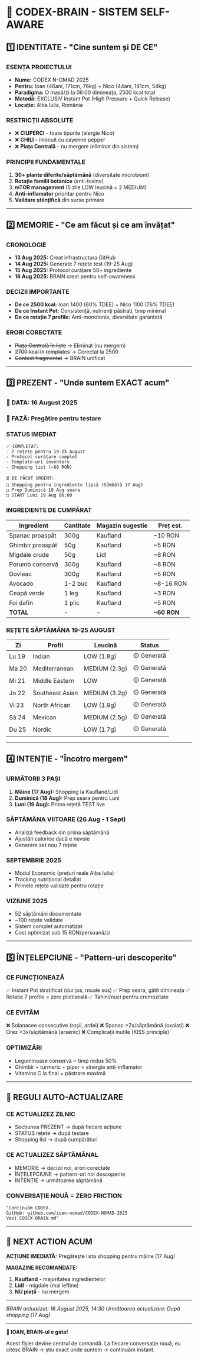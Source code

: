 # 🧠 CODEX-BRAIN - SISTEM SELF-AWARE

## 1️⃣ IDENTITATE - "Cine suntem și DE CE"

### ESENȚA PROIECTULUI
- **Nume:** CODEX N-OMAD 2025
- **Pentru:** Ioan (46ani, 171cm, 76kg) + Nico (44ani, 141cm, 54kg)
- **Paradigma:** O masă/zi la 06:00 dimineața, 2500 kcal total
- **Metodă:** EXCLUSIV Instant Pot (High Pressure + Quick Release)
- **Locație:** Alba Iulia, România

### RESTRICȚII ABSOLUTE
- ❌ **CIUPERCI** - toate tipurile (alergie Nico)
- ❌ **CHILI** - înlocuit cu cayenne pepper
- ❌ **Piața Centrală** - nu mergem (eliminat din sistem)

### PRINCIPII FUNDAMENTALE
1. **30+ plante diferite/săptămână** (diversitate microbiom)
2. **Rotație familii botanice** (anti-toxine)
3. **mTOR management** (5 zile LOW leucină + 2 MEDIUM)
4. **Anti-inflamator** prioritar pentru Nico
5. **Validare științifică** din surse primare

---

## 2️⃣ MEMORIE - "Ce am făcut și ce am învățat"

### CRONOLOGIE
- **13 Aug 2025:** Creat infrastructura GitHub
- **14 Aug 2025:** Generate 7 rețete test (19-25 Aug)
- **15 Aug 2025:** Protocol curățare 50+ ingrediente
- **16 Aug 2025:** BRAIN creat pentru self-awareness

### DECIZII IMPORTANTE
- **De ce 2500 kcal:** Ioan 1400 (60% TDEE) + Nico 1100 (76% TDEE)
- **De ce Instant Pot:** Consistență, nutrienți păstrați, timp minimal
- **De ce rotație 7 profile:** Anti-monotonie, diversitate garantată

### ERORI CORECTATE
- ~~Piața Centrală în liste~~ → Eliminat (nu mergem)
- ~~2700 kcal în templates~~ → Corectat la 2500
- ~~Context fragmentat~~ → BRAIN unificat

---

## 3️⃣ PREZENT - "Unde suntem EXACT acum"

### 📅 DATA: 16 August 2025
### 📍 FAZĂ: Pregătire pentru testare

### STATUS IMEDIAT
```
✅ COMPLETAT:
- 7 rețete pentru 19-25 August
- Protocol curățare complet
- Template-uri inventory
- Shopping list (~60 RON)

⏳ DE FĂCUT URGENT:
□ Shopping pentru ingrediente lipsă (Sâmbătă 17 Aug)
□ Prep Duminică 18 Aug seara
□ START Luni 19 Aug 06:00
```

### INGREDIENTE DE CUMPĂRAT
| Ingredient | Cantitate | Magazin sugestie | Preț est. |
|------------|-----------|------------------|-----------|
| Spanac proaspăt | 300g | Kaufland | ~10 RON |
| Ghimbir proaspăt | 50g | Kaufland | ~5 RON |
| Migdale crude | 50g | Lidl | ~8 RON |
| Porumb conservă | 300g | Kaufland | ~8 RON |
| Dovleac | 300g | Kaufland | ~5 RON |
| Avocado | 1-2 buc | Kaufland | ~8-16 RON |
| Ceapă verde | 1 leg | Kaufland | ~3 RON |
| Foi dafin | 1 plic | Kaufland | ~5 RON |
| **TOTAL** | - | - | **~60 RON** |

### REȚETE SĂPTĂMÂNA 19-25 AUGUST
| Zi | Profil | Leucină | Status |
|----|--------|---------|--------|
| Lu 19 | Indian | LOW (1.8g) | 🟡 Generată |
| Ma 20 | Mediterranean | MEDIUM (2.3g) | 🟡 Generată |
| Mi 21 | Middle Eastern | LOW | 🟡 Generată |
| Jo 22 | Southeast Asian | MEDIUM (3.2g) | 🟡 Generată |
| Vi 23 | North African | LOW (1.9g) | 🟡 Generată |
| Sâ 24 | Mexican | MEDIUM (2.5g) | 🟡 Generată |
| Du 25 | Nordic | LOW (1.7g) | 🟡 Generată |

---

## 4️⃣ INTENȚIE - "Încotro mergem"

### URMĂTORII 3 PAȘI
1. **Mâine (17 Aug):** Shopping la Kaufland/Lidl
2. **Duminică (18 Aug):** Prep seara pentru Luni
3. **Luni (19 Aug):** Prima rețetă TEST live

### SĂPTĂMÂNA VIITOARE (26 Aug - 1 Sept)
- Analiză feedback din prima săptămână
- Ajustări calorice dacă e nevoie
- Generare set nou 7 rețete

### SEPTEMBRIE 2025
- Modul Economic (prețuri reale Alba Iulia)
- Tracking nutrițional detaliat
- Primele rețete validate pentru rotație

### VIZIUNE 2025
- 52 săptămâni documentate
- ~100 rețete validate
- Sistem complet automatizat
- Cost optimizat sub 15 RON/persoană/zi

---

## 5️⃣ ÎNȚELEPCIUNE - "Pattern-uri descoperite"

### CE FUNCȚIONEAZĂ
✅ Instant Pot stratificat (dur jos, moale sus)
✅ Prep seara, gătit dimineața
✅ Rotație 7 profile = zero plictiseală
✅ Tahini/nuci pentru cremozitate

### CE EVITĂM
❌ Solanacee consecutive (roșii, ardei)
❌ Spanac >2x/săptămână (oxalați)
❌ Orez >3x/săptămână (arsenic)
❌ Complicații inutile (KISS principle)

### OPTIMIZĂRI
- Leguminoase conservă = timp redus 50%
- Ghimbir + turmeric + piper = sinergie anti-inflamator
- Vitamina C la final = păstrare maximă

---

## 🔄 REGULI AUTO-ACTUALIZARE

### CE ACTUALIZEZ ZILNIC
- Secțiunea PREZENT → după fiecare acțiune
- STATUS rețete → după testare
- Shopping list → după cumpărături

### CE ACTUALIZEZ SĂPTĂMÂNAL
- MEMORIE → decizii noi, erori corectate
- ÎNȚELEPCIUNE → pattern-uri noi descoperite
- INTENȚIE → următoarea săptămână

### CONVERSAȚIE NOUĂ = ZERO FRICTION
```
"Continuăm CODEX.
GitHub: github.com/ioan-nomad/CODEX-NOMAD-2025
Vezi CODEX-BRAIN.md"
```

---

## 🚨 NEXT ACTION ACUM

**ACȚIUNE IMEDIATĂ:** Pregătește lista shopping pentru mâine (17 Aug)

**MAGAZINE RECOMANDATE:**
1. **Kaufland** - majoritatea ingredientelor
2. **Lidl** - migdale (mai ieftine)
3. **NU piață** - nu mergem

---

*BRAIN actualizat: 16 August 2025, 14:30*
*Următoarea actualizare: După shopping (17 Aug)*

---

**🎯 IOAN, BRAIN-ul e gata!** 

Acest fișier devine centrul de comandă. La fiecare conversație nouă, eu citesc BRAIN → știu exact unde suntem → continuăm instant.
